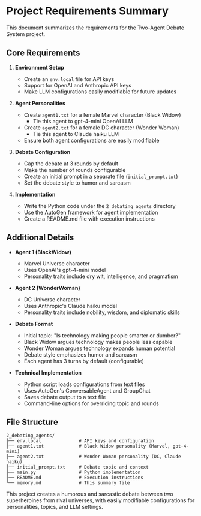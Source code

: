 # Project Requirements Summary

This document summarizes the requirements for the Two-Agent Debate System project.

## Core Requirements

1. **Environment Setup**
   - Create an `env.local` file for API keys
   - Support for OpenAI and Anthropic API keys
   - Make LLM configurations easily modifiable for future updates

2. **Agent Personalities**
   - Create `agent1.txt` for a female Marvel character (Black Widow)
     - Tie this agent to gpt-4-mini OpenAI LLM
   - Create `agent2.txt` for a female DC character (Wonder Woman)
     - Tie this agent to Claude haiku LLM
   - Ensure both agent configurations are easily modifiable

3. **Debate Configuration**
   - Cap the debate at 3 rounds by default
   - Make the number of rounds configurable
   - Create an initial prompt in a separate file (`initial_prompt.txt`)
   - Set the debate style to humor and sarcasm

4. **Implementation**
   - Write the Python code under the `2_debating_agents` directory
   - Use the AutoGen framework for agent implementation
   - Create a README.md file with execution instructions

## Additional Details

- **Agent 1 (BlackWidow)**
  - Marvel Universe character
  - Uses OpenAI's gpt-4-mini model
  - Personality traits include dry wit, intelligence, and pragmatism

- **Agent 2 (WonderWoman)**
  - DC Universe character
  - Uses Anthropic's Claude haiku model
  - Personality traits include nobility, wisdom, and diplomatic skills

- **Debate Format**
  - Initial topic: "Is technology making people smarter or dumber?"
  - Black Widow argues technology makes people less capable
  - Wonder Woman argues technology expands human potential
  - Debate style emphasizes humor and sarcasm
  - Each agent has 3 turns by default (configurable)

- **Technical Implementation**
  - Python script loads configurations from text files
  - Uses AutoGen's ConversableAgent and GroupChat
  - Saves debate output to a text file
  - Command-line options for overriding topic and rounds

## File Structure

```
2_debating_agents/
├── env.local              # API keys and configuration
├── agent1.txt             # Black Widow personality (Marvel, gpt-4-mini)
├── agent2.txt             # Wonder Woman personality (DC, Claude haiku)
├── initial_prompt.txt     # Debate topic and context
├── main.py                # Python implementation
├── README.md              # Execution instructions
└── memory.md              # This summary file
```

This project creates a humorous and sarcastic debate between two superheroines from rival universes, with easily modifiable configurations for personalities, topics, and LLM settings.
